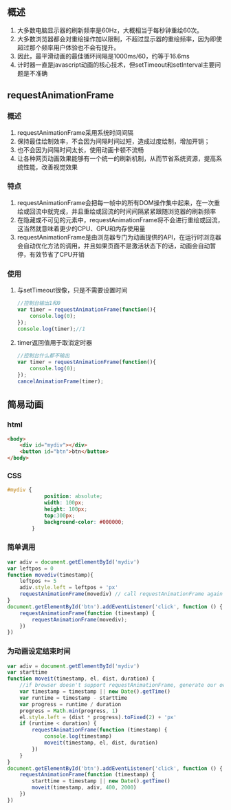## 概述

1. 大多数电脑显示器的刷新频率是60Hz，大概相当于每秒钟重绘60次。
2. 大多数浏览器都会对重绘操作加以限制，不超过显示器的重绘频率，因为即使超过那个频率用户体验也不会有提升。
3. 因此，最平滑动画的最佳循环间隔是1000ms/60，约等于16.6ms
4. 计时器一直是javascript动画的核心技术，但setTimeout和setInterval主要问题是不准确

## requestAnimationFrame

### 概述

1. requestAnimationFrame采用系统时间间隔
2. 保持最佳绘制效率，不会因为间隔时间过短，造成过度绘制，增加开销；
3. 也不会因为间隔时间太长，使用动画卡顿不流畅
4. 让各种网页动画效果能够有一个统一的刷新机制，从而节省系统资源，提高系统性能，改善视觉效果

### 特点

1. requestAnimationFrame会把每一帧中的所有DOM操作集中起来，在一次重绘或回流中就完成，并且重绘或回流的时间间隔紧紧跟随浏览器的刷新频率
2. 在隐藏或不可见的元素中，requestAnimationFrame将不会进行重绘或回流，这当然就意味着更少的CPU、GPU和内存使用量
3. requestAnimationFrame是由浏览器专门为动画提供的API，在运行时浏览器会自动优化方法的调用，并且如果页面不是激活状态下的话，动画会自动暂停，有效节省了CPU开销

### 使用

1. 与setTimeout很像，只是不需要设置时间

	```javascript
	//控制台输出1和0
	var timer = requestAnimationFrame(function(){
	    console.log(0);
	}); 
	console.log(timer);//1
	```

2. timer返回值用于取消定时器

	```javascript
	//控制台什么都不输出
	var timer = requestAnimationFrame(function(){
	    console.log(0);
	}); 
	cancelAnimationFrame(timer);
	```

## 简易动画

### html

```html
<body>
    <div id="mydiv"></div>
    <button id="btn">btn</button>
</body>
```

### CSS

```css
#mydiv {
            position: absolute;
            width: 100px;
            height: 100px;
            top:300px;
            background-color: #000000;
        }
```

### 简单调用

```javascript
var adiv = document.getElementById('mydiv')
var leftpos = 0
function movediv(timestamp){
    leftpos += 5
    adiv.style.left = leftpos + 'px'
    requestAnimationFrame(movediv) // call requestAnimationFrame again to animate next frame
}
document.getElementById('btn').addEventListener('click', function () {
    requestAnimationFrame(function (timestamp) {
        requestAnimationFrame(movediv);
    })
})

```

### 为动画设定结束时间

```javascript
var adiv = document.getElementById('mydiv')
var starttime
function moveit(timestamp, el, dist, duration) {
    //if browser doesn't support requestAnimationFrame, generate our own timestamp using Date:
    var timestamp = timestamp || new Date().getTime()
    var runtime = timestamp - starttime
    var progress = runtime / duration
    progress = Math.min(progress, 1)
    el.style.left = (dist * progress).toFixed(2) + 'px'
    if (runtime < duration) { 
        requestAnimationFrame(function (timestamp) {
            console.log(timestamp)
            moveit(timestamp, el, dist, duration)
        })
    }
}
document.getElementById('btn').addEventListener('click', function () {
    requestAnimationFrame(function (timestamp) {
        starttime = timestamp || new Date().getTime()
        moveit(timestamp, adiv, 400, 2000)
    })
})
```

